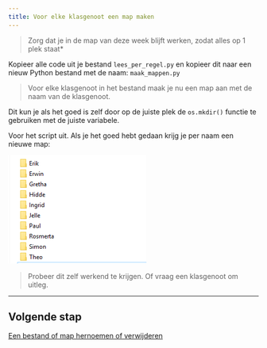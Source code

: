 ```yaml
---
title: Voor elke klasgenoot een map maken
---
```


> Zorg dat je in de map van deze week blijft werken, zodat alles op 1 plek staat*

Kopieer alle code uit je bestand `lees_per_regel.py` en kopieer dit naar een nieuw Python bestand met de naam:  `maak_mappen.py`

> Voor elke klasgenoot in het bestand maak je nu een map aan met de naam van de klasgenoot.

Dit kun je als het goed is zelf door op de juiste plek de `os.mkdir()` functie te gebruiken met de juiste variabele.

Voor het script uit. Als je het goed hebt gedaan krijg je per naam een nieuwe map:

![](folders.png)

> Probeer dit zelf werkend te krijgen. Of vraag een klasgenoot om uitleg.

---

## Volgende stap
[Een bestand of map hernoemen of verwijderen](../06-rename-delete)



